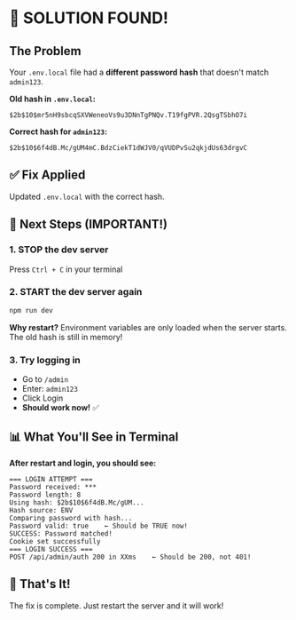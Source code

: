 # 🎯 SOLUTION FOUND!

## The Problem

Your `.env.local` file had a **different password hash** that doesn't match `admin123`.

**Old hash in `.env.local`:**
```
$2b$10$mr5nH9sbcqSXVWeneoVs9u3DNnTgPNQv.T19fgPVR.2QsgTSbhO7i
```

**Correct hash for `admin123`:**
```
$2b$10$6f4dB.Mc/gUM4mC.BdzCiekT1dWJV0/qVUDPvSu2qkjdUs63drgvC
```

## ✅ Fix Applied

Updated `.env.local` with the correct hash.

## 🚀 Next Steps (IMPORTANT!)

### 1. STOP the dev server
Press `Ctrl + C` in your terminal

### 2. START the dev server again
```bash
npm run dev
```

**Why restart?** Environment variables are only loaded when the server starts. The old hash is still in memory!

### 3. Try logging in
- Go to `/admin`
- Enter: `admin123`
- Click Login
- **Should work now!** ✅

## 📊 What You'll See in Terminal

**After restart and login, you should see:**
```
=== LOGIN ATTEMPT ===
Password received: ***
Password length: 8
Using hash: $2b$10$6f4dB.Mc/gUM...
Hash source: ENV
Comparing password with hash...
Password valid: true    ← Should be TRUE now!
SUCCESS: Password matched!
Cookie set successfully
=== LOGIN SUCCESS ===
POST /api/admin/auth 200 in XXms    ← Should be 200, not 401!
```

## 🎉 That's It!

The fix is complete. Just restart the server and it will work!

